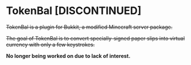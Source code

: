 TokenBal [DISCONTINUED]
========

~~TokenBal is a plugin for Bukkit, a modified Minecraft server package.~~

~~The goal of TokenBal is to convert specially-signed paper slips into virtual currency with only a few keystrokes.~~

**No longer being worked on due to lack of interest.**
